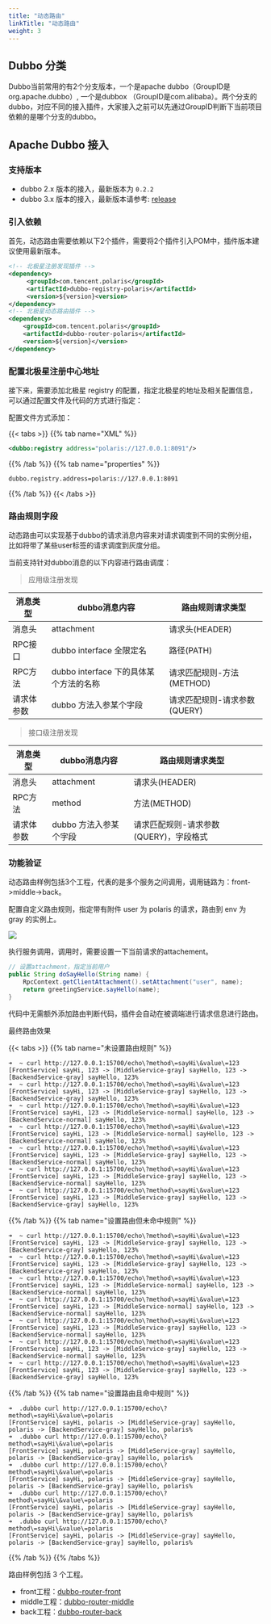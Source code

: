 ```yaml
---
title: "动态路由"
linkTitle: "动态路由"
weight: 3
---
```


## Dubbo 分类

Dubbo当前常用的有2个分支版本，一个是apache dubbo（GroupID是org.apache.dubbo）, 一个是dubbox （GroupID是com.alibaba）。两个分支的dubbo，对应不同的接入插件，大家接入之前可以先通过GroupID判断下当前项目依赖的是哪个分支的dubbo。

## Apache Dubbo 接入

### 支持版本

- dubbo 2.x 版本的接入，最新版本为 ```0.2.2```
- dubbo 3.x 版本的接入，最新版本请参考: [release](https://github.com/polarismesh/dubbo-java-polaris/releases)

### 引入依赖

首先，动态路由需要依赖以下2个插件，需要将2个插件引入POM中，插件版本建议使用最新版本。

```xml
<!-- 北极星注册发现插件 -->
<dependency>
     <groupId>com.tencent.polaris</groupId>
     <artifactId>dubbo-registry-polaris</artifactId>
     <version>${version}<version>
</dependency>
<!-- 北极星动态路由插件 -->
<dependency>
    <groupId>com.tencent.polaris</groupId>
    <artifactId>dubbo-router-polaris</artifactId>
    <version>${version}</version>
</dependency>
```

### 配置北极星注册中心地址

接下来，需要添加北极星 registry 的配置，指定北极星的地址及相关配置信息，可以通过配置文件及代码的方式进行指定：

配置文件方式添加：

{{< tabs >}}
{{% tab name="XML" %}}
```xml
<dubbo:registry address="polaris://127.0.0.1:8091"/>
```
{{% /tab %}}
{{% tab name="properties" %}}
```properties
dubbo.registry.address=polaris://127.0.0.1:8091
```
{{% /tab %}}
{{< /tabs >}}

### 路由规则字段

动态路由可以实现基于dubbo的请求消息内容来对请求调度到不同的实例分组，比如将带了某些user标签的请求调度到灰度分组。

当前支持针对dubbo消息的以下内容进行路由调度：

> 应用级注册发现

| 消息类型   | dubbo消息内容                          | 路由规则请求类型             |
|----------|----------------------------------------|----------------------------|
| 消息头     | attachment                             | 请求头(HEADER)               |
| RPC接口    | dubbo interface 全限定名               | 路径(PATH)                   |
| RPC方法    | dubbo interface 下的具体某个方法的名称 | 请求匹配规则-方法(METHOD)    |
| 请求体参数 | dubbo 方法入参某个字段                 | 请求匹配规则-请求参数(QUERY) |

> 接口级注册发现

| 消息类型 | dubbo消息内容 | 路由规则请求类型 |   |
|-------|---------------|---------------|---|
| 消息头   | attachment    | 请求头(HEADER)   |   |
| RPC方法  | method        | 方法(METHOD)             |
| 请求体参数 | dubbo 方法入参某个字段                 | 请求匹配规则-请求参数(QUERY)，字段格式 |


### 功能验证

动态路由样例包括3个工程，代表的是多个服务之间调用，调用链路为：front->middle->back。

配置自定义路由规则，指定带有附件 user 为 polaris 的请求，路由到 env 为 gray 的实例上。

![](../图片/router/dubbo-middle.png)

执行服务调用，调用时，需要设置一下当前请求的attachement。

```java
// 设置attachment，指定当前用户
public String doSayHello(String name) {
    RpcContext.getClientAttachment().setAttachment("user", name);
    return greetingService.sayHello(name);
}
```

代码中无需额外添加路由判断代码，插件会自动在被调端进行请求信息进行路由。

最终路由效果

{{< tabs >}}
{{% tab name="未设置路由规则" %}}

```log
➜  ~ curl http://127.0.0.1:15700/echo\?method\=sayHi\&value\=123
[FrontService] sayHi, 123 -> [MiddleService-gray] sayHello, 123 -> [BackendService-gray] sayHello, 123%
➜  ~ curl http://127.0.0.1:15700/echo\?method\=sayHi\&value\=123
[FrontService] sayHi, 123 -> [MiddleService-gray] sayHello, 123 -> [BackendService-gray] sayHello, 123%
➜  ~ curl http://127.0.0.1:15700/echo\?method\=sayHi\&value\=123
[FrontService] sayHi, 123 -> [MiddleService-normal] sayHello, 123 -> [BackendService-normal] sayHello, 123%
➜  ~ curl http://127.0.0.1:15700/echo\?method\=sayHi\&value\=123
[FrontService] sayHi, 123 -> [MiddleService-normal] sayHello, 123 -> [BackendService-normal] sayHello, 123%
➜  ~ curl http://127.0.0.1:15700/echo\?method\=sayHi\&value\=123
[FrontService] sayHi, 123 -> [MiddleService-gray] sayHello, 123 -> [BackendService-normal] sayHello, 123%
➜  ~ curl http://127.0.0.1:15700/echo\?method\=sayHi\&value\=123
[FrontService] sayHi, 123 -> [MiddleService-gray] sayHello, 123 -> [BackendService-normal] sayHello, 123%
➜  ~ curl http://127.0.0.1:15700/echo\?method\=sayHi\&value\=123
[FrontService] sayHi, 123 -> [MiddleService-gray] sayHello, 123 -> [BackendService-gray] sayHello, 123%
```

{{% /tab %}}
{{% tab name="设置路由但未命中规则" %}}

```log
➜  ~ curl http://127.0.0.1:15700/echo\?method\=sayHi\&value\=123
[FrontService] sayHi, 123 -> [MiddleService-gray] sayHello, 123 -> [BackendService-gray] sayHello, 123%
➜  ~ curl http://127.0.0.1:15700/echo\?method\=sayHi\&value\=123
[FrontService] sayHi, 123 -> [MiddleService-gray] sayHello, 123 -> [BackendService-gray] sayHello, 123%
➜  ~ curl http://127.0.0.1:15700/echo\?method\=sayHi\&value\=123
[FrontService] sayHi, 123 -> [MiddleService-normal] sayHello, 123 -> [BackendService-normal] sayHello, 123%
➜  ~ curl http://127.0.0.1:15700/echo\?method\=sayHi\&value\=123
[FrontService] sayHi, 123 -> [MiddleService-normal] sayHello, 123 -> [BackendService-normal] sayHello, 123%
➜  ~ curl http://127.0.0.1:15700/echo\?method\=sayHi\&value\=123
[FrontService] sayHi, 123 -> [MiddleService-gray] sayHello, 123 -> [BackendService-normal] sayHello, 123%
➜  ~ curl http://127.0.0.1:15700/echo\?method\=sayHi\&value\=123
[FrontService] sayHi, 123 -> [MiddleService-gray] sayHello, 123 -> [BackendService-normal] sayHello, 123%
➜  ~ curl http://127.0.0.1:15700/echo\?method\=sayHi\&value\=123
[FrontService] sayHi, 123 -> [MiddleService-gray] sayHello, 123 -> [BackendService-gray] sayHello, 123%
```


{{% /tab %}}
{{% tab name="设置路由且命中规则" %}}

```log
➜  .dubbo curl http://127.0.0.1:15700/echo\?method\=sayHi\&value\=polaris
[FrontService] sayHi, polaris -> [MiddleService-gray] sayHello, polaris -> [BackendService-gray] sayHello, polaris%
➜  .dubbo curl http://127.0.0.1:15700/echo\?method\=sayHi\&value\=polaris
[FrontService] sayHi, polaris -> [MiddleService-gray] sayHello, polaris -> [BackendService-gray] sayHello, polaris%
➜  .dubbo curl http://127.0.0.1:15700/echo\?method\=sayHi\&value\=polaris
[FrontService] sayHi, polaris -> [MiddleService-gray] sayHello, polaris -> [BackendService-gray] sayHello, polaris%
➜  .dubbo curl http://127.0.0.1:15700/echo\?method\=sayHi\&value\=polaris
[FrontService] sayHi, polaris -> [MiddleService-gray] sayHello, polaris -> [BackendService-gray] sayHello, polaris%
➜  .dubbo curl http://127.0.0.1:15700/echo\?method\=sayHi\&value\=polaris
[FrontService] sayHi, polaris -> [MiddleService-gray] sayHello, polaris -> [BackendService-gray] sayHello, polaris%
```


{{% /tab %}}
{{% /tabs %}}


路由样例包括 3 个工程。

- front工程：[dubbo-router-front](https://github.com/polarismesh/dubbo-java-polaris/tree/main/dubbo/dubbo-examples/dubbo-router-example/dubbo-router-front)
- middle工程：[dubbo-router-middle](https://github.com/polarismesh/dubbo-java-polaris/tree/main/dubbo/dubbo-examples/dubbo-router-example/dubbo-router-middle)
- back工程：[dubbo-router-back](https://github.com/polarismesh/dubbo-java-polaris/tree/main/dubbo/dubbo-examples/dubbo-router-example/dubbo-router-back)
